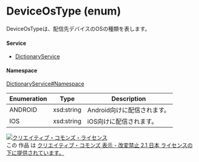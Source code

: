 

# DeviceOsType (enum)

DeviceOsTypeは、配信先デバイスのOSの種類を表します。

#### Service

+ [DictionaryService](../../services/DictionaryService.md)

#### Namespace

[DictionaryService#Namespace](../../services/DictionaryService.md#namespace)

| Enumeration  |       Type       |          Description          |
| ------------ | ---------------- | ----------------------------- |
| ANDROID | xsd:string | Android向けに配信されます。 |
| IOS | xsd:string | iOS向けに配信されます。 |

<a rel="license" href="http://creativecommons.org/licenses/by-nd/2.1/jp/"><img alt="クリエイティブ・コモンズ・ライセンス" style="border-width:0" src="https://i.creativecommons.org/l/by-nd/2.1/jp/88x31.png" /></a><br />この 作品 は <a rel="license" href="http://creativecommons.org/licenses/by-nd/2.1/jp/">クリエイティブ・コモンズ 表示 - 改変禁止 2.1 日本 ライセンスの下に提供されています。</a>
